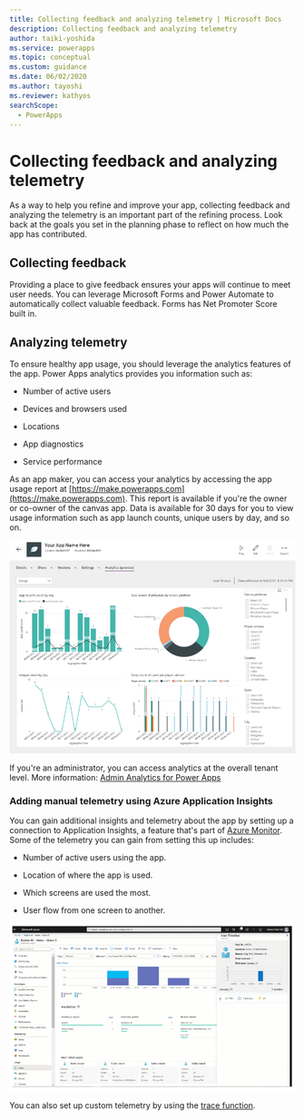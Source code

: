 ```yaml
---
title: Collecting feedback and analyzing telemetry | Microsoft Docs
description: Collecting feedback and analyzing telemetry
author: taiki-yoshida
ms.service: powerapps
ms.topic: conceptual
ms.custom: guidance
ms.date: 06/02/2020
ms.author: tayoshi
ms.reviewer: kathyos
searchScope:  
  - PowerApps
---
```


# Collecting feedback and analyzing telemetry

As a way to help you refine and improve your app, collecting feedback and analyzing the
telemetry is an important part of the refining process. Look
back at the goals you set in the planning phase to reflect
on how much the app has contributed.

## Collecting feedback

Providing a place to give feedback ensures your apps will continue to meet user
needs. You can leverage Microsoft Forms and Power Automate to automatically
collect valuable feedback. Forms has Net Promoter Score built in.

## Analyzing telemetry

To ensure healthy app usage, you should leverage the analytics features of the
app. Power Apps analytics provides you information such as:

- Number of active users

- Devices and browsers used

- Locations

- App diagnostics

- Service performance

As an app maker, you can access your analytics by accessing the app usage
report at [https://make.powerapps.com](https://make.powerapps.com). This report is available if you're the owner or co-owner of the canvas
app. Data is available for 30 days for you to view usage information such as app launch
counts, unique users by day, and so on.

![A screenshot of an app usage report](media/telemetry.png "A screenshot of an app usage report")

If you're an administrator, you can access analytics at the overall tenant level.
More information: [Admin Analytics for Power Apps](https://docs.microsoft.com/power-platform/admin/analytics-powerapps)

### Adding manual telemetry using Azure Application Insights

You can gain additional insights and telemetry about the app by setting up a
connection to Application Insights, a feature that's part of [Azure Monitor](https://docs.microsoft.com/azure/azure-monitor/overview).
Some of the telemetry you can gain from setting this up includes:

- Number of active users using the app.

- Location of where the app is used.

- Which screens are used the most.

- User flow from one screen to another.

![A screenshot of Application Insights](media/app-insights.png "A screenshot of Application Insights")

You can also set up custom telemetry by using the [trace
function](../../maker/canvas-apps/functions/function-trace.md).
